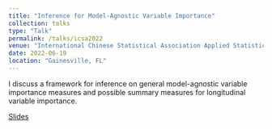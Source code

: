 ```yaml
---
title: "Inference for Model-Agnostic Variable Importance"
collection: talks
type: "Talk"
permalink: /talks/icsa2022
venue: "International Chinese Statistical Association Applied Statistics Symposium"
date: 2022-06-19
location: "Gainesville, FL"
---
```


I discuss a framework for inference on general model-agnostic variable importance measures and possible summary measures for longitudinal variable importance.

[Slides](https://bdwilliamson.github.io/generalvim-icsa/)
